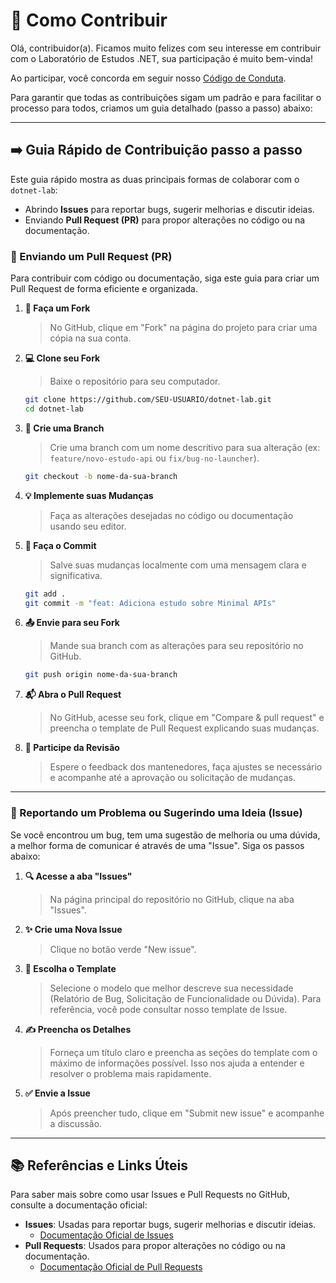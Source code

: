 # 🤝 Como Contribuir

Olá, contribuidor(a). Ficamos muito felizes com seu interesse em contribuir com o Laboratório de Estudos .NET, sua participação é muito bem-vinda!

Ao participar, você concorda em seguir nosso [Código de Conduta](./CODE_OF_CONDUCT.md).

Para garantir que todas as contribuições sigam um padrão e para facilitar o processo para todos, criamos um guia detalhado (passo a passo) abaixo:

---

## ➡️ Guia Rápido de Contribuição passo a passo

Este guia rápido mostra as duas principais formas de colaborar com o `dotnet-lab`:

- Abrindo **Issues** para reportar bugs, sugerir melhorias e discutir ideias.
- Enviando **Pull Request (PR)** para propor alterações no código ou na documentação.

### 🚀 Enviando um Pull Request (PR)

Para contribuir com código ou documentação, siga este guia para criar um Pull Request de forma eficiente e organizada.

1. **🍴 Faça um Fork**
    > No GitHub, clique em "Fork" na página do projeto para criar uma cópia na sua conta.

2. **💻 Clone seu Fork**
    > Baixe o repositório para seu computador.

    ```bash
    git clone https://github.com/SEU-USUARIO/dotnet-lab.git
    cd dotnet-lab
    ```

3. **🌿 Crie uma Branch**
    > Crie uma branch com um nome descritivo para sua alteração (ex: `feature/novo-estudo-api` ou `fix/bug-no-launcher`).

    ```bash
    git checkout -b nome-da-sua-branch
    ```

4. **💡 Implemente suas Mudanças**
    > Faça as alterações desejadas no código ou documentação usando seu editor.

5. **💾 Faça o Commit**
    > Salve suas mudanças localmente com uma mensagem clara e significativa.

    ```bash
    git add .
    git commit -m "feat: Adiciona estudo sobre Minimal APIs"
    ```

6. **📤 Envie para seu Fork**
    > Mande sua branch com as alterações para seu repositório no GitHub.

    ```bash
    git push origin nome-da-sua-branch
    ```

7. **📬 Abra o Pull Request**
    > No GitHub, acesse seu fork, clique em "Compare & pull request" e preencha o template de Pull Request explicando suas mudanças.

8. **💬 Participe da Revisão**
    > Espere o feedback dos mantenedores, faça ajustes se necessário e acompanhe até a aprovação ou solicitação de mudanças.

---

### 🐛 Reportando um Problema ou Sugerindo uma Ideia (Issue)

Se você encontrou um bug, tem uma sugestão de melhoria ou uma dúvida, a melhor forma de comunicar é através de uma "Issue". Siga os passos abaixo:

1. **🔍 Acesse a aba "Issues"**
    > Na página principal do repositório no GitHub, clique na aba "Issues".

2. **✨ Crie uma Nova Issue**
    > Clique no botão verde "New issue".

3. **📝 Escolha o Template**
    > Selecione o modelo que melhor descreve sua necessidade (Relatório de Bug, Solicitação de Funcionalidade ou Dúvida). Para referência, você pode consultar nosso template de Issue.

4. **✍️ Preencha os Detalhes**
    > Forneça um título claro e preencha as seções do template com o máximo de informações possível. Isso nos ajuda a entender e resolver o problema mais rapidamente.

5. **✅ Envie a Issue**
    > Após preencher tudo, clique em "Submit new issue" e acompanhe a discussão.

---

## 📚 Referências e Links Úteis

Para saber mais sobre como usar Issues e Pull Requests no GitHub, consulte a documentação oficial:

- **Issues**: Usadas para reportar bugs, sugerir melhorias e discutir ideias.
  - [Documentação Oficial de Issues](https://docs.github.com/pt/issues)
- **Pull Requests**: Usados para propor alterações no código ou na documentação.
  - [Documentação Oficial de Pull Requests](https://docs.github.com/pt/pull-requests)
